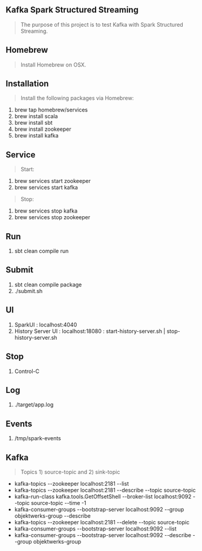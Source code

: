 Kafka Spark Structured Streaming
--------------------------------
>The purpose of this project is to test Kafka with Spark Structured Streaming.

Homebrew
--------
>Install Homebrew on OSX.

Installation
------------
>Install the following packages via Homebrew:

1. brew tap homebrew/services
2. brew install scala
3. brew install sbt
4. brew install zookeeper
5. brew install kafka

Service
-------
>Start:

1. brew services start zookeeper
2. brew services start kafka

>Stop:

1. brew services stop kafka
2. brew services stop zookeeper

Run
---
1. sbt clean compile run

Submit
------
1. sbt clean compile package
2. ./submit.sh

UI
--
1. SparkUI : localhost:4040
2. History Server UI : localhost:18080 : start-history-server.sh | stop-history-server.sh

Stop
----
1. Control-C
 
Log
---
1. ./target/app.log

Events
------
1. /tmp/spark-events

Kafka
-----
>Topics 1) source-topic and 2) sink-topic

* kafka-topics --zookeeper localhost:2181 --list
* kafka-topics --zookeeper localhost:2181 --describe --topic source-topic
* kafka-run-class kafka.tools.GetOffsetShell --broker-list localhost:9092 --topic source-topic --time -1
* kafka-consumer-groups --bootstrap-server localhost:9092 --group objektwerks-group --describe
* kafka-topics --zookeeper localhost:2181 --delete --topic source-topic
* kafka-consumer-groups --bootstrap-server localhost:9092 --list
* kafka-consumer-groups --bootstrap-server localhost:9092 --describe --group objektwerks-group